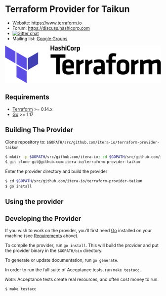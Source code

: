 # Terraform Provider for Taikun

- Website: https://www.terraform.io
- Forum: https://discuss.hashicorp.com
- [![Gitter chat](https://badges.gitter.im/hashicorp-terraform/Lobby.png)](https://gitter.im/hashicorp-terraform/Lobby)
- Mailing list: [Google Groups](http://groups.google.com/group/terraform-tool)

<img src="https://raw.githubusercontent.com/hashicorp/terraform-website/ff7a019259feb18b0a7b2f0ed7ce70b2e3e5d02f/content/source/assets/images/logo-terraform-main.svg" width="600px">

## Requirements

-	[Terraform](https://www.terraform.io/downloads.html) >= 0.14.x
-	[Go](https://golang.org/doc/install) >= 1.17

## Building The Provider

Clone repository to: `$GOPATH/src/github.com/itera-io/terraform-provider-taikun`

```sh
$ mkdir -p $GOPATH/src/github.com/itera-io; cd $GOPATH/src/github.com/itera-io
$ git clone git@github.com:itera-io/terraform-provider-taikun
```

Enter the provider directory and build the provider

```sh
$ cd $GOPATH/src/github.com/itera-io/terraform-provider-taikun
$ go install
```

## Using the provider

<!---
 
  TODO add link to documentation on https://registry.terraform.io, once up.
  See the [Taikun Provider documentation](https://registry.terraform.io/providers/itera-io/taikun/latest/docs) to get started using the Taikun provider.

-->

## Developing the Provider

If you wish to work on the provider, you'll first need [Go](http://www.golang.org) installed on your machine (see [Requirements](#requirements) above).

To compile the provider, run `go install`. This will build the provider and put the provider binary in the `$GOPATH/bin` directory.

To generate or update documentation, run `go generate`.

In order to run the full suite of Acceptance tests, run `make testacc`.

*Note:* Acceptance tests create real resources, and often cost money to run.

```sh
$ make testacc
```

